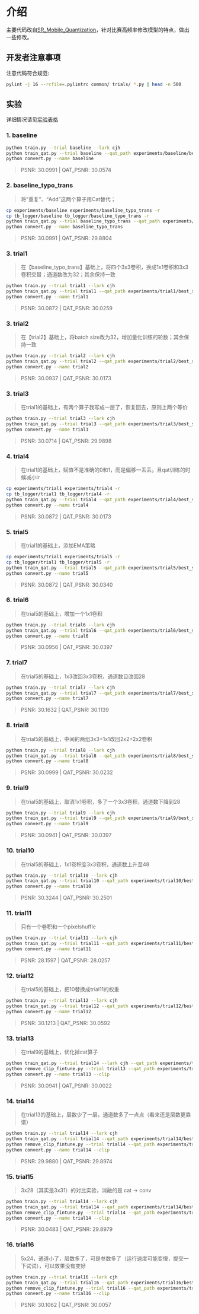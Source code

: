 # 介绍

主要代码改自[SR_Mobile_Quantization](https://github.com/NJU-Jet/SR_Mobile_Quantization)，针对比赛高频率修改模型的特点，做出一些修改。

## 开发者注意事项

注意代码符合规范:

```bash
pylint -j 16 --rcfile=.pylintrc common/ trials/ *.py | head -n 500
```
## 实验
详细情况请见[实验表格](https://yzf-ecnu-sr.feishu.cn/sheets/shtcnv1M7ioCK0teeEOwto4Wxkc)
### 1. baseline

```bash
python train.py --trial baseline --lark cjh
python train_qat.py --trial baseline --qat_path experiments/baseline/best_status --lark cjh
python convert.py --name baseline
```
> PSNR: 30.0991 | QAT_PSNR: 30.0574

### 2. baseline_typo_trans
> 将“重复”、“Add”这两个算子用Cat替代；
```bash
cp experiments/baseline experiments/baseline_typo_trans -r
cp tb_logger/baseline tb_logger/baseline_typo_trans -r
python train_qat.py --trial baseline_typo_trans --qat_path experiments/baseline_typo_trans/best_status --lark cjh
python convert.py --name baseline_typo_trans
```
> PSNR: 30.0991 | QAT_PSNR: 29.8804

### 3. trial1

> 在【baseline_typo_trans】基础上，将四个3x3卷积，换成1x1卷积和3x3卷积交替；通道数改为32；其余保持一致

```bash
python train.py --trial trial1 --lark cjh
python train_qat.py --trial trial1 --qat_path experiments/trial1/best_status --lark cjh
python convert.py --name trial1
```
> PSNR: 30.0872 | QAT_PSNR: 30.0259

### 3. trial2

> 在【trial2】基础上，将batch size改为32，增加量化训练的轮数；其余保持一致

```bash
python train.py --trial trial2 --lark cjh
python train_qat.py --trial trial2 --qat_path experiments/trial2/best_status --lark cjh
python convert.py --name trial2
```
> PSNR: 30.0937 | QAT_PSNR: 30.0173

### 3. trial3

> 在trial1的基础上，有两个算子我写成一层了，恢复回去，原则上两个等价

```bash
python train.py --trial trial3 --lark cjh
python train_qat.py --trial trial3 --qat_path experiments/trial3/best_status --lark cjh
python convert.py --name trial3
```
> PSNR: 30.0714 | QAT_PSNR: 29.9898

### 4. trial4

> 在trial1的基础上，赋值不是准确的0和1，而是偏移一丢丢。且qat训练的时候减小lr

```bash
cp experiments/trial1 experiments/trial4 -r
cp tb_logger/trial1 tb_logger/trial4 -r
python train_qat.py --trial trial4 --qat_path experiments/trial4/best_status --lark cjh
python convert.py --name trial4
```
> PSNR: 30.0872 | QAT_PSNR: 30.0173

### 5. trial5

> 在trial1的基础上，添加EMA策略

```bash
cp experiments/trial1 experiments/trial5 -r
cp tb_logger/trial1 tb_logger/trial5 -r
python train_qat.py --trial trial5 --qat_path experiments/trial5/best_status --lark cjh
python convert.py --name trial5
```
> PSNR: 30.0872 | QAT_PSNR: 30.0340

### 6. trial6

> 在trial5的基础上，增加一个1x1卷积

```bash
python train.py --trial trial6 --lark cjh
python train_qat.py --trial trial6 --qat_path experiments/trial6/best_status --lark cjh
python convert.py --name trial6
```
> PSNR: 30.0956 | QAT_PSNR: 30.0397

### 7. trial7

> 在trial5的基础上，1x3改回3x3卷积，通道数目改回28

```bash
python train.py --trial trial7 --lark cjh
python train_qat.py --trial trial7 --qat_path experiments/trial7/best_status --lark cjh
python convert.py --name trial7
```
> PSNR: 30.1632 | QAT_PSNR: 30.1139

### 8. trial8

> 在trial5的基础上，中间的两组3x3+1x1改回2x2+2x2卷积

```bash
python train.py --trial trial8 --lark cjh
python train_qat.py --trial trial8 --qat_path experiments/trial8/best_status --lark cjh
python convert.py --name trial8
```
> PSNR: 30.0999 | QAT_PSNR: 30.0232

### 9. trial9

> 在trial5的基础上，取消1x1卷积，多了一个3x3卷积，通道数下降到28

```bash
python train.py --trial trial9 --lark cjh
python train_qat.py --trial trial9 --qat_path experiments/trial9/best_status --lark cjh
python convert.py --name trial9
```
> PSNR: 30.0941 | QAT_PSNR: 30.0397

### 10. trial10

> 在trial5的基础上，1x1卷积变3x3卷积，通道数上升至48

```bash
python train.py --trial trial10 --lark cjh
python train_qat.py --trial trial10 --qat_path experiments/trial10/best_status --lark cjh
python convert.py --name trial10
```
> PSNR: 30.3244 | QAT_PSNR: 30.2501

### 11. trial11

> 只有一个卷积和一个pixelshuffle

```bash
python train.py --trial trial11 --lark cjh
python train_qat.py --trial trial11 --qat_path experiments/trial11/best_status --lark cjh
python convert.py --name trial11
```
> PSNR: 28.1597 | QAT_PSNR: 28.0257

### 12. trial12

> 在trial5的基础上，把10替换成trial11的权重

```bash
python train.py --trial trial12 --lark cjh
python train_qat.py --trial trial12 --qat_path experiments/trial12/best_status --lark cjh
python convert.py --name trial12
```
> PSNR: 30.1213 | QAT_PSNR: 30.0592

### 13. trial13

> 在trial9的基础上，优化掉cat算子

```bash
python train_qat.py --trial trial14 --lark cjh --qat_path experiments/trial9/best_status
python remove_clip_fintune.py --trial trial13 --qat_path experiments/trial13_qat/best_status --lark cjh
python convert.py --name trial13 --clip
```
> PSNR: 30.0941 | QAT_PSNR: 30.0022

### 14. trial14

> 在trial13的基础上，层数少了一层，通道数多了一点点（看来还是层数更靠谱）

```bash
python train.py --trial trial14 --lark cjh
python train_qat.py --trial trial14 --qat_path experiments/trial14/best_status --lark cjh
python remove_clip_fintune.py --trial trial14 --qat_path experiments/trial14_qat/best_status --lark cjh
python convert.py --name trial14 --clip
```
> PSNR: 29.9880 | QAT_PSNR: 29.8974

### 15. trial15

> 3x28（其实是3x31）的对比实验，消融的是 cat -> conv

```bash
python train.py --trial trial14 --lark cjh
python train_qat.py --trial trial14 --qat_path experiments/trial14/best_status --lark cjh
python remove_clip_fintune.py --trial trial14 --qat_path experiments/trial14_qat/best_status --lark cjh
python convert.py --name trial14 --clip
```
> PSNR: 30.0483 | QAT_PSNR: 29.8979

### 16. trial16

> 5x24，通道小了，层数多了，可是参数多了（运行速度可能变慢，提交一下试试），可以效果没有变好

```bash
python train.py --trial trial16 --lark cjh
python train_qat.py --trial trial16 --qat_path experiments/trial16/best_status --lark cjh
python remove_clip_fintune.py --trial trial16 --qat_path experiments/trial16_qat/best_status --lark cjh
python convert.py --name trial16 --clip
```
> PSNR: 30.1062 | QAT_PSNR: 30.0057
